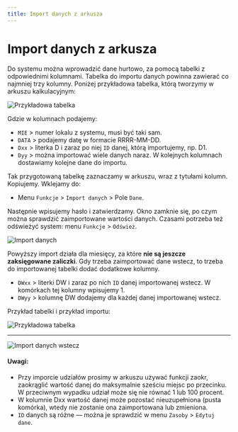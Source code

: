 ```yaml
---
title: Import danych z arkusza
---
```


# Import danych z arkusza

Do systemu można wprowadzić dane hurtowo, za pomocą tabelki z odpowiednimi kolumnami. Tabelka do importu danych powinna zawierać co najmniej trzy kolumny. Poniżej przykładowa tabelka, którą tworzymy w arkuszu kalkulacyjnym:

![Przykładowa tabelka](przykladimp1.png)

Gdzie w kolumnach podajemy:

- `MIE` > numer lokalu z systemu, musi być taki sam.
- `DATA` > podajemy datę w formacie RRRR-MM-DD.
- `Dxx` > literka D i zaraz po niej `ID` danej, którą importujemy, np. D1.
- `Dyy` > można importować wiele danych naraz. W kolejnych kolumnach dostawiamy kolejne dane do importu. 

Tak przygotowaną tabelkę zaznaczamy w arkuszu, wraz z tytułami kolumn. Kopiujemy. Wklejamy do:

- Menu `Funkcje` > `Import danych` > Pole `Dane`.

Następnie wpisujemy hasło i zatwierdzamy. Okno zamknie się, po czym można sprawdzić zaimportowane wartości danych. Czasami potrzeba też odświeżyć system: menu `Funkcje` > `Odśwież`.

![Import danych](importdanych.gif)

Powyższy import działa dla miesięcy, za które **nie są jeszcze zaksięgowane zaliczki**. Gdy trzeba zaimportować dane wstecz, to trzeba do importowanej tabelki dodać dodatkowe kolumny.

- `DWxx` > literki DW i zaraz po nich `ID` danej importowanej wstecz. W komórkach tej kolumny wpisujemy 1.
- `DWyy` > kolumnę DW dodajemy dla każdej danej importowanej wstecz.

Przykład tabelki i przykład importu:

![Przykładowa tabelka](przykladimp1.png)

---

![Import danych wstecz](importdanychwstecz.gif)

#### Uwagi:

- Przy imporcie udziałów prosimy w arkuszu używać funkcji zaokr, zaokrąglić wartość danej do maksymalnie sześciu miejsc po przecinku. W przeciwnym wypadku udział może się nie równać 1 lub 100 procent.
- W kolumnie Dxx wartość danej może pozostać nieuzupełniona (pusta komórka), wtedy nie zostanie ona zaimportowana lub zmieniona.
- `ID` danych są różne — można je sprawdzić w menu `Zasoby` > `Edytuj dane`.
